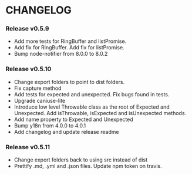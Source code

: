 # CHANGELOG

### Release v0.5.9

- Add more tests for RingBuffer and listPromise.
- Add fix for RingBuffer. Add fix for listPromise.
- Bump node-notifier from 8.0.0 to 8.0.2

### Release v0.5.10

- Change export folders to point to dist folders.
- Fix capture method
- Add tests for expected and unexpected. Fix bugs found in tests.
- Upgrade caniuse-lite
- Introduce low level Throwable class as the root of Expected and Unexpected. Add isThrowable, isExpected and isUnexpected methods.
- Add name property to Expected and Unexpected
- Bump y18n from 4.0.0 to 4.0.1
- Add changelog and update release readme

### Release v0.5.11
- Change export folders back to using src instead of dist
- Prettify .md, .yml and .json files. Update npm token on travis.
